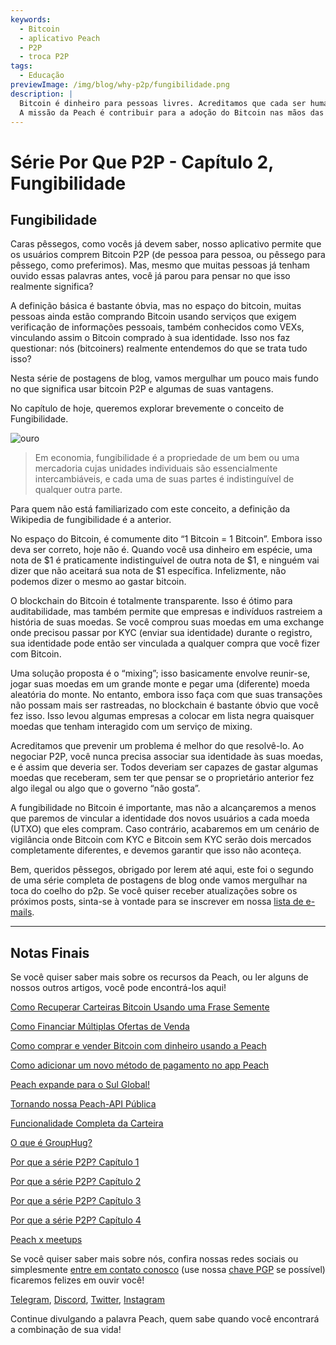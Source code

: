 ```yaml
---
keywords:
  - Bitcoin
  - aplicativo Peach
  - P2P
  - troca P2P
tags:
  - Educação
previewImage: /img/blog/why-p2p/fungibilidade.png
description: |
  Bitcoin é dinheiro para pessoas livres. Acreditamos que cada ser humano tem o direito de escolher qual dinheiro usar para armazenar sua riqueza, o resultado de seu trabalho, seu tempo e energia.
  A missão da Peach é contribuir para a adoção do Bitcoin nas mãos das pessoas.
---
```


# Série Por Que P2P - Capítulo 2, Fungibilidade

## Fungibilidade

Caras pêssegos, como vocês já devem saber, nosso aplicativo permite que os usuários comprem Bitcoin P2P (de pessoa para pessoa, ou pêssego para pêssego, como preferimos). Mas, mesmo que muitas pessoas já tenham ouvido essas palavras antes, você já parou para pensar no que isso realmente significa?

A definição básica é bastante óbvia, mas no espaço do bitcoin, muitas pessoas ainda estão comprando Bitcoin usando serviços que exigem verificação de informações pessoais, também conhecidos como VEXs, vinculando assim o Bitcoin comprado à sua identidade. Isso nos faz questionar: nós (bitcoiners) realmente entendemos do que se trata tudo isso?

Nesta série de postagens de blog, vamos mergulhar um pouco mais fundo no que significa usar bitcoin P2P e algumas de suas vantagens.

No capítulo de hoje, queremos explorar brevemente o conceito de Fungibilidade.

![ouro](/img/blog/why-p2p/fungibilidade.png)

> Em economia, fungibilidade é a propriedade de um bem ou uma mercadoria cujas unidades individuais são essencialmente intercambiáveis, e cada uma de suas partes é indistinguível de qualquer outra parte.

Para quem não está familiarizado com este conceito, a definição da Wikipedia de fungibilidade é a anterior.

No espaço do Bitcoin, é comumente dito “1 Bitcoin = 1 Bitcoin”. Embora isso deva ser correto, hoje não é. Quando você usa dinheiro em espécie, uma nota de $1 é praticamente indistinguível de outra nota de $1, e ninguém vai dizer que não aceitará sua nota de $1 específica. Infelizmente, não podemos dizer o mesmo ao gastar bitcoin.

O blockchain do Bitcoin é totalmente transparente. Isso é ótimo para auditabilidade, mas também permite que empresas e indivíduos rastreiem a história de suas moedas. Se você comprou suas moedas em uma exchange onde precisou passar por KYC (enviar sua identidade) durante o registro, sua identidade pode então ser vinculada a qualquer compra que você fizer com Bitcoin.

Uma solução proposta é o “mixing”; isso basicamente envolve reunir-se, jogar suas moedas em um grande monte e pegar uma (diferente) moeda aleatória do monte. No entanto, embora isso faça com que suas transações não possam mais ser rastreadas, no blockchain é bastante óbvio que você fez isso. Isso levou algumas empresas a colocar em lista negra quaisquer moedas que tenham interagido com um serviço de mixing.

Acreditamos que prevenir um problema é melhor do que resolvê-lo. Ao negociar P2P, você nunca precisa associar sua identidade às suas moedas, e é assim que deveria ser. Todos deveriam ser capazes de gastar algumas moedas que receberam, sem ter que pensar se o proprietário anterior fez algo ilegal ou algo que o governo “não gosta”.

A fungibilidade no Bitcoin é importante, mas não a alcançaremos a menos que paremos de vincular a identidade dos novos usuários a cada moeda (UTXO) que eles compram. Caso contrário, acabaremos em um cenário de vigilância onde Bitcoin com KYC e Bitcoin sem KYC serão dois mercados completamente diferentes, e devemos garantir que isso não aconteça.

Bem, queridos pêssegos, obrigado por lerem até aqui, este foi o segundo de uma série completa de postagens de blog onde vamos mergulhar na toca do coelho do p2p. Se você quiser receber atualizações sobre os próximos posts, sinta-se à vontade para se inscrever em nossa [lista de e-mails](https://peachbitcoin.com).

---

## Notas Finais

Se você quiser saber mais sobre os recursos da Peach, ou ler alguns de nossos outros artigos, você pode encontrá-los aqui!

[Como Recuperar Carteiras Bitcoin Usando uma Frase Semente](https://peachbitcoin.com/pt/blog/how-to-restore-peach-wallet/)

[Como Financiar Múltiplas Ofertas de Venda](https://peachbitcoin.com/pt/blog/funding-multiple-sell-offers/)

[Como comprar e vender Bitcoin com dinheiro usando a Peach](https://peachbitcoin.com/pt/blog/how-to-buy-and-sell-bitcoin-with-cash-using-peach/)

[Como adicionar um novo método de pagamento no app Peach](https://peachbitcoin.com/pt/blog/how-to-add-a-payment-method/)

[Peach expande para o Sul Global!](https://peachbitcoin.com/pt/blog/peach-expands-to-the-global-south/)

[Tornando nossa Peach-API Pública](https://peachbitcoin.com/pt/blog/making-our-peach-api-public/)

[Funcionalidade Completa da Carteira](https://peachbitcoin.com/pt/blog/full-wallet-functionality/)

[O que é GroupHug?](https://peachbitcoin.com/pt/blog/group-hug/)

[Por que a série P2P? Capítulo 1](https://peachbitcoin.com/pt/blog/why-p2p-chapter-1/)

[Por que a série P2P? Capítulo 2](https://peachbitcoin.com/pt/blog/why-p2p-chapter-2/)

[Por que a série P2P? Capítulo 3](https://peachbitcoin.com/pt/blog/why-p2p-chapter-3-circular-economies/)

[Por que a série P2P? Capítulo 4](https://peachbitcoin.com/pt/blog/why-p2p-chapter-4-chains-of-trust/)

[Peach x meetups](https://peachbitcoin.com/pt/blog/peach-for-meetups/)

Se você quiser saber mais sobre nós, confira nossas redes sociais ou simplesmente [entre em contato conosco](mailto:hello@peachbitcoin.com) (use nossa [chave PGP](https://keys.openpgp.org/vks/v1/by-fingerprint/48339A19645E2E53488E0E5479E1B270FACD1BD2) se possível) ficaremos felizes em ouvir você!

[Telegram](https://t.me/+GkOW1J-ixBBkZWRk), [Discord](https://discord.gg/ypeHz3SW54), [Twitter](https://twitter.com/peachbitcoin), [Instagram](https://instagram.com/peachbitcoin)

Continue divulgando a palavra Peach, quem sabe quando você encontrará a combinação de sua vida!
